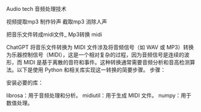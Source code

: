 Audio tech 音频处理技术

视频提取mp3 
制作铃声 截取mp3
消除人声

把音乐文件转成midi文件_   Mp3转换  midi

ChatGPT
将音乐文件转换为 MIDI 文件涉及将音频信号（如 WAV 或 MP3）转换为乐器控制信号（MIDI），这是一个相对复杂的过程，因为音频信号是连续的波形，而 MIDI 是基于离散的音符和事件。这种转换通常需要音频分析和音高检测算法。以下是使用 Python 和相关库实现这一转换的简要步骤。
步骤：

安装必要的库：

librosa：用于音频处理和分析。
midiutil：用于生成 MIDI 文件。
numpy：用于数值处理。

